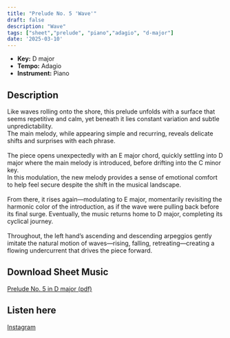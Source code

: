 ```yaml
---
title: "Prelude No. 5 'Wave'"
draft: false
description: "Wave"
tags: ["sheet","prelude", "piano","adagio", "d-major"]
date: '2025-03-10'
---
```


- **Key:** D major
- **Tempo:** Adagio
- **Instrument:** Piano


<!--more-->

## Description

Like waves rolling onto the shore, this prelude unfolds with a surface that seems repetitive and calm, yet beneath it lies constant variation and subtle unpredictability. <br>
The main melody, while appearing simple and recurring, reveals delicate shifts and surprises with each phrase. <br>
<br>
 The piece opens unexpectedly with an E major chord, quickly settling into D major where the main melody is introduced, before drifting into the C minor key. <br>
 In this modulation, the new melody provides a sense of emotional comfort to help feel secure despite the shift in the musical landscape. <br>
 <br>
 From there, it rises again—modulating to E major, momentarily revisiting the harmonic color of the introduction, as if the wave were pulling back before its final surge. Eventually, the music returns home to D major, completing its cyclical journey. <br>
 <br>
 Throughout, the left hand’s ascending and descending arpeggios gently imitate the natural motion of waves—rising, falling, retreating—creating a flowing undercurrent that drives the piece forward. 

 ## Download Sheet Music 

 [Prelude No. 5 in D major (pdf)](/pdf/Prelude%20No.5%20in%20Dmajor.pdf)

 ## Listen here 
 
[Instagram](https://www.instagram.com/p/DHBYvo7CjLq/)